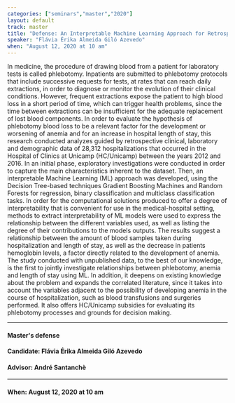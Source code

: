 ```yaml
---
categories: ["seminars","master","2020"]
layout: default
track: master
title: "Defense: An Interpretable Machine Learning Approach for Retrospective Evaluation of Inpatient Blood Loss Due to Phlebotomy Protocols"
speaker: "Flávia Érika Almeida Giló Azevedo"
when: "August 12, 2020 at 10 am"
---
```


In medicine, the procedure of drawing blood from a patient for laboratory tests is called phlebotomy. Inpatients are submitted to phlebotomy protocols that include successive requests for tests, at rates that can reach daily extractions, in order to diagnose or monitor the evolution of their clinical conditions. However, frequent extractions expose the patient to high blood loss in a short period of time, which can trigger health problems, since the time between extractions can be insufficient for the adequate replacement of lost blood components. In order to evaluate the hypothesis of phlebotomy blood loss to be a relevant factor for the development or worsening of anemia and for an increase in hospital length of stay, this research conducted analyzes guided by retrospective clinical, laboratory and demographic data of 28,312 hospitalizations that occurred in the Hospital of Clinics at Unicamp (HC/Unicamp) between the years 2012 and 2016. In an initial phase, exploratory investigations were conducted in order to capture the main characteristics inherent to the dataset. Then, an interpretable Machine Learning (ML) approach was developed, using the Decision Tree-based techniques Gradient Boosting Machines and Random Forests for regression, binary classification and multiclass classification tasks. In order for the computational solutions produced to offer a degree of interpretability that is convenient for use in the medical-hospital setting, methods to extract interpretability of ML models were used to express the relationship between the different variables used, as well as listing the degree of their contributions to the models outputs. The results suggest a relationship between the amount of blood samples taken during hospitalization and length of stay, as well as the decrease in patients hemoglobin levels, a factor directly related to the development of anemia. The study conducted with unpublished data, to the best of our knowledge, is the first to jointly investigate relationships between phlebotomy, anemia and length of stay using ML. In addition, it deepens on existing knowledge about the problem and expands the correlated literature, since it takes into account the variables adjacent to the possibility of developing anemia in the course of hospitalization, such as blood transfusions and surgeries performed. It also offers HC/Unicamp subsidies for evaluating its phlebotomy processes and grounds for decision making.

<hr>

#### Master's defense
#### Candidate: Flávia Érika Almeida Giló Azevedo
#### Advisor: André Santanchè

<hr>

#### When: August 12, 2020 at 10 am
